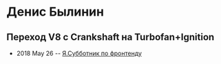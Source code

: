 # Денис Былинин

## Переход V8 с Crankshaft на Turbofan+Ignition
- 2018 May 26 -- [Я.Субботник по фронтенду](https://events.yandex.ru/lib/talks/5950/)    
